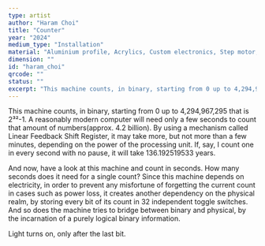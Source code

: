 ```yaml
---
type: artist
author: "Haram Choi"
title: "Counter"
year: "2024"
medium_type: "Installation"
material: "Aluminium profile, Acrylics, Custom electronics, Step motor, Toggle switch"
dimension: ""
id: "haram_choi"
qrcode: ""
status: ""
excerpt: "This machine counts, in binary, starting from 0 up to 4,294,967,295 that is 2³²-1. A reasonably modern computer will need only a few seconds to count that amount of numbers(approx. 4.2 billion)..."
---
```

This machine counts, in binary, starting from 0 up to 4,294,967,295 that is 2³²-1. A reasonably modern computer will need only a few seconds to count that amount of numbers(approx. 4.2 billion). By using a mechanism called Linear Feedback Shift Register, it may take more, but not more than a few minutes, depending on the power of the processing unit. If, say, I count one in every second with no pause, it will take 136.192519533 years.

And now, have a look at this machine and count in seconds. How many seconds does it need for a single count? Since this machine depends on electricity, in order to prevent any misfortune of forgetting the current count in cases such as power loss, it creates another dependency on the physical realm, by storing every bit of its count in 32 independent toggle switches. And so does the machine tries to bridge between binary and physical, by the incarnation of a purely logical binary information.

Light turns on, only after the last bit.
